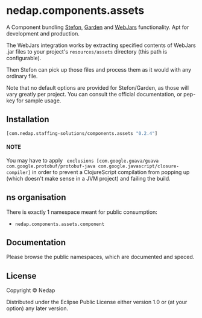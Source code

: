 # nedap.components.assets

A Component bundling [Stefon](https://github.com/nedap/stefon), [Garden](https://github.com/noprompt/lein-garden/) and [WebJars](https://www.webjars.org/) functionality.
Apt for development and production.

The WebJars integration works by extracting specified contents of WebJars .jar files to your project's `resources/assets` directory (this path is configurable).

Then Stefon can pick up those files and process them as it would with any ordinary file.

Note that no default options are provided for Stefon/Garden, as those will vary greatly per project. You can consult the official documentation, or pep-key for sample usage. 

## Installation

```clojure
[com.nedap.staffing-solutions/components.assets "0.2.4"]
````

#### NOTE

You may have to apply ` exclusions [com.google.guava/guava com.google.protobuf/protobuf-java com.google.javascript/closure-compiler]` in order to prevent a ClojureScript compilation from popping up (which doesn't make sense in a JVM project) and failing the build.

## ns organisation

There is exactly 1 namespace meant for public consumption:

* `nedap.components.assets.component`

## Documentation

Please browse the public namespaces, which are documented and speced.

## License

Copyright © Nedap

Distributed under the Eclipse Public License either version 1.0 or (at
your option) any later version.
